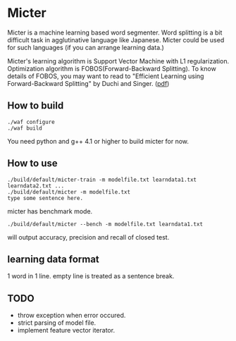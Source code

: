 # Micter

Micter is a machine learning based word segmenter. Word splitting is a bit difficult task in agglutinative language like Japanese. Micter could be used for such languages (if you can arrange learning data.)

Micter's learning algorithm is Support Vector Machine with L1 regularization. Optimization algorithm is FOBOS(Forward-Backward Splitting). To know details of FOBOS, you may want to read to "Efficient Learning using Forward-Backward Splitting" by Duchi and Singer. ([pdf](http://www.cs.berkeley.edu/~jduchi/projects/DuchiSi09b.pdf))

## How to build

    ./waf configure
    ./waf build

You need python and g++ 4.1 or higher to build micter for now.

## How to use

    ./build/default/micter-train -m modelfile.txt learndata1.txt learndata2.txt ...
    ./build/default/micter -m modelfile.txt
    type some sentence here.

micter has benchmark mode. 

    ./build/default/micter --bench -m modelfile.txt learndata1.txt

will output accuracy, precision and recall of closed test.

## learning data format

1 word in 1 line. empty line is treated as a sentence break.

## TODO

* throw exception when error occured.
* strict parsing of model file.
* implement feature vector iterator.

